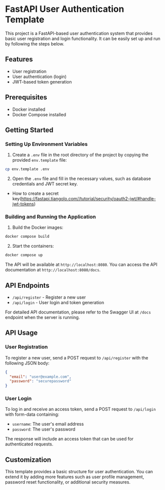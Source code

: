 # FastAPI User Authentication Template

This project is a FastAPI-based user authentication system that provides basic user registration and login functionality. It can be easily set up and run by following the steps below.

## Features

- User registration
- User authentication (login)
- JWT-based token generation

## Prerequisites

- Docker installed
- Docker Compose installed

## Getting Started

### Setting Up Environment Variables

1. Create a `.env` file in the root directory of the project by copying the provided `env.template` file:

```bash
cp env.template .env
```

2. Open the `.env` file and fill in the necessary values, such as database credentials and JWT secret key.

- How to create a secret key(https://fastapi.tiangolo.com//tutorial/security/oauth2-jwt/#handle-jwt-tokens)

### Building and Running the Application

1. Build the Docker images:

```bash
docker compose build
```

2. Start the containers:

```bash
docker compose up
```

The API will be available at `http://localhost:8080`. You can access the API documentation at `http://localhost:8080/docs`.

## API Endpoints

- `/api/register` - Register a new user
- `/api/login` - User login and token generation

For detailed API documentation, please refer to the Swagger UI at `/docs` endpoint when the server is running.

## API Usage

### User Registration

To register a new user, send a POST request to `/api/register` with the following JSON body:

```json
{
  "email": "user@example.com",
  "password": "securepassword"
}
```

### User Login

To log in and receive an access token, send a POST request to `/api/login` with form-data containing:

- `username`: The user's email address
- `password`: The user's password

The response will include an access token that can be used for authenticated requests.

## Customization

This template provides a basic structure for user authentication. You can extend it by adding more features such as user profile management, password reset functionality, or additional security measures.
